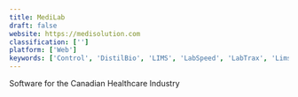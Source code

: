 ```yaml
---
title: MediLab
draft: false 
website: https://medisolution.com
classification: ['']
platform: ['Web']
keywords: ['Control', 'DistilBio', 'LIMS', 'LabSpeed', 'LabTrax', 'Limsey']
---
```

Software for the Canadian Healthcare Industry